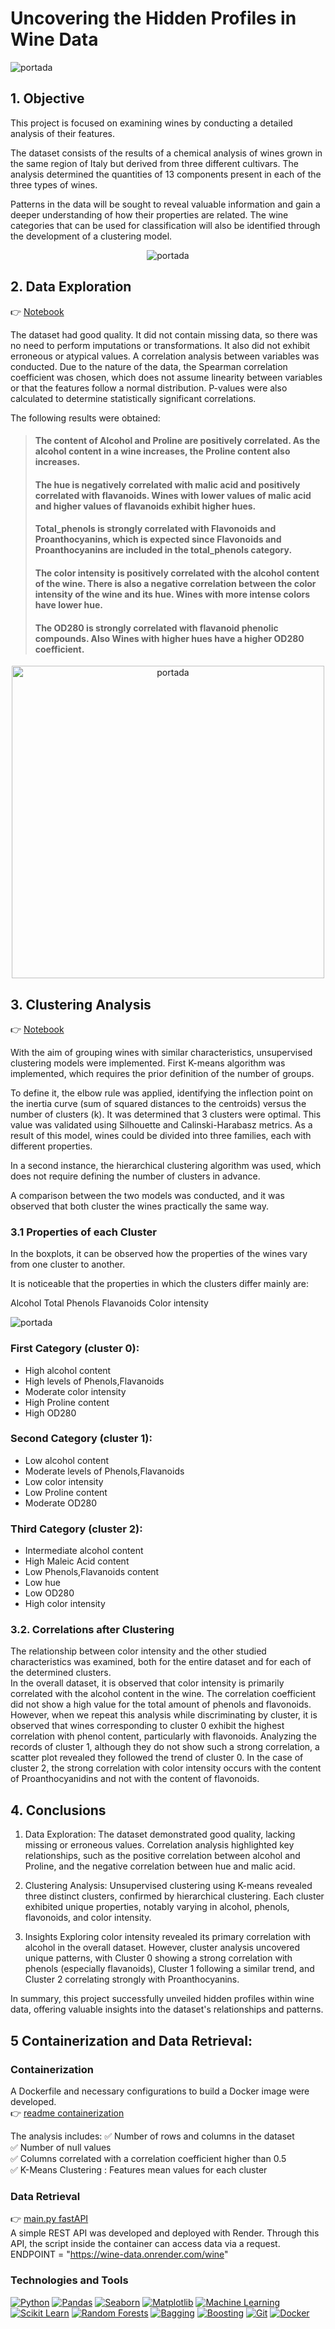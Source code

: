 # Uncovering the Hidden Profiles in Wine Data


![portada](assets/wine_portada_img.png)

## 1. Objective
This project is focused on examining wines by conducting a detailed analysis of their features.

The dataset consists of the results of a chemical analysis of wines grown in the same region of Italy but derived from three different cultivars. The analysis determined the quantities of 13 components present in each of the three types of wines.

Patterns in the data will be sought to reveal valuable information and gain a deeper understanding of how their properties are related. The wine categories that can be used for classification will also be identified through the development of a clustering model.

<!-- Imagen redimensionada centrada con estilos en línea -->
<p align="center">
  <img src="assets/wine_properties_img.png" alt="portada">
</p>

## 2. Data Exploration

:point_right: [Notebook](Notebooks/wines_EDA.ipynb)

The dataset had good quality. It did not contain missing data, so there was no need to perform imputations or transformations. It also did not exhibit erroneous or atypical values. A correlation analysis between variables was conducted. Due to the nature of the data, the Spearman correlation coefficient was chosen, which does not assume linearity between variables or that the features follow a normal distribution. P-values were also calculated to determine statistically significant correlations.


The following results were obtained:


> ####  The content of Alcohol and Proline are positively correlated. As the alcohol content in a wine increases, the Proline content also increases.
> #### The hue is negatively correlated with malic acid and positively correlated with flavanoids. Wines with lower values of malic acid and higher values of flavanoids exhibit higher hues.
> #### Total_phenols is strongly correlated with Flavonoids and Proanthocyanins, which is expected since Flavonoids and Proanthocyanins are included in the total_phenols category.
> #### The color intensity is positively correlated with the alcohol content of the wine. There is also a negative correlation between the color intensity of the wine and its hue. Wines with more intense colors have lower hue.
> #### The OD280 is strongly correlated with flavanoid phenolic compounds. Also Wines with higher hues have a higher OD280 coefficient.

<!-- Imagen redimensionada centrada con estilos en línea -->
<p align="center">
  <img src="assets/correlations_img_1.png" width="500" height="500" alt="portada">
</p>


## 3. Clustering Analysis

:point_right: [Notebook](Notebooks/wines_EDA.ipynb)

With the aim of grouping wines with similar characteristics, unsupervised clustering models were implemented. First K-means algorithm was implemented, which requires the prior definition of the number of groups.

To define it, the elbow rule was applied, identifying the inflection point on the inertia curve (sum of squared distances to the centroids) versus the number of clusters (k). It was determined that 3 clusters were optimal. This value was validated using Silhouette and Calinski-Harabasz metrics. As a result of this model, wines could be divided into three families, each with different properties.

In a second instance, the hierarchical clustering algorithm was used, which does not require defining the number of clusters in advance.

A comparison between the two models was conducted, and it was observed that both cluster the wines practically the same way.


### 3.1 Properties of each Cluster


In the boxplots, it can be observed how the properties of the wines vary from one cluster to another.

It is noticeable that the properties in which the clusters differ mainly are:

Alcohol
Total Phenols
Flavanoids
Color intensity

![portada](assets/cluster_means_img.png)


### First Category (cluster 0):

- High alcohol content
- High levels of Phenols,Flavanoids
- Moderate color intensity
- High Proline content
- High OD280
  
### Second Category (cluster 1):

- Low alcohol content
- Moderate levels of Phenols,Flavanoids
- Low color intensity
- Low Proline content
- Moderate OD280

### Third Category (cluster 2):

- Intermediate alcohol content
- High Maleic Acid content
- Low Phenols,Flavanoids content
- Low hue
- Low OD280
- High color intensity


### 3.2. Correlations after Clustering
The relationship between color intensity and the other studied characteristics was examined, both for the entire dataset and for each of the determined clusters. <br>
In the overall dataset, it is observed that color intensity is primarily correlated with the alcohol content in the wine. The correlation coefficient did not show a high value for the total amount of phenols and flavonoids. However, when we repeat this analysis while discriminating by cluster, it is observed that wines corresponding to cluster 0 exhibit the highest correlation with phenol content, particularly with flavonoids. Analyzing the records of cluster 1, although they do not show such a strong correlation, a scatter plot revealed they followed the trend of cluster 0. In the case of cluster 2, the strong correlation with color intensity occurs with the content of Proanthocyanidins and not with the content of flavonoids.

## 4. Conclusions
1. Data Exploration: The dataset demonstrated good quality, lacking missing or erroneous values. Correlation analysis highlighted key relationships, such as the positive correlation between alcohol and Proline, and the negative correlation between hue and malic acid.

2. Clustering Analysis: Unsupervised clustering using K-means revealed three distinct clusters, confirmed by hierarchical clustering. Each cluster exhibited unique properties, notably varying in alcohol, phenols, flavonoids, and color intensity.

3. Insights
Exploring color intensity revealed its primary correlation with alcohol in the overall dataset. However, cluster analysis uncovered unique patterns, with Cluster 0 showing a strong correlation with phenols (especially flavanoids), Cluster 1 following a similar trend, and Cluster 2 correlating strongly with Proanthocyanins.

In summary, this project successfully unveiled hidden profiles within wine data, offering valuable insights into the dataset's relationships and patterns.


## 5 Containerization and Data Retrieval:

### Containerization
A Dockerfile and necessary configurations to build a Docker image were developed.<br> 
:point_right: [readme containerization](DockerImage/README.md)

The analysis includes:
:white_check_mark: Number of rows and columns in the dataset<br>
:white_check_mark: Number of null values<br>
:white_check_mark: Columns correlated with a correlation coefficient higher than 0.5<br>
:white_check_mark: K-Means Clustering : Features mean values for each cluster<br>

### Data Retrieval
:point_right: [main.py fastAPI](main.py)<br>
A simple REST API was developed and deployed with Render. Through this API, the script inside the container can access data via a request.
ENDPOINT = "https://wine-data.onrender.com/wine"

### Technologies and Tools

[![Python](https://img.shields.io/badge/Python-3776AB?style=for-the-badge&logo=python&logoColor=white)](https://www.python.org/)
[![Pandas](https://img.shields.io/badge/Pandas-150458?style=for-the-badge&logo=pandas&logoColor=white)](https://pandas.pydata.org/)
[![Seaborn](https://img.shields.io/badge/Seaborn-3792CB?style=for-the-badge&logo=python&logoColor=white)](https://seaborn.pydata.org/)
[![Matplotlib](https://img.shields.io/badge/Matplotlib-3776AB?style=for-the-badge&logo=python&logoColor=white)](https://matplotlib.org/)
[![Machine Learning](https://img.shields.io/badge/Machine_Learning-F49A05?style=for-the-badge&logo=python&logoColor=white)](https://scikit-learn.org/)
[![Scikit Learn](https://img.shields.io/badge/Scikit_Learn-F49A05?style=for-the-badge&logo=scikit-learn&logoColor=white)](https://scikit-learn.org/)
[![Random Forests](https://img.shields.io/badge/Random_Forests-4F4F4F?style=for-the-badge&logo=python&logoColor=white)](https://en.wikipedia.org/wiki/Random_forest)
[![Bagging](https://img.shields.io/badge/Bagging-2E8B57?style=for-the-badge&logo=python&logoColor=white)](https://en.wikipedia.org/wiki/Bootstrap_aggregating)
[![Boosting](https://img.shields.io/badge/Boosting-FFD700?style=for-the-badge&logo=python&logoColor=white)](https://en.wikipedia.org/wiki/Boosting_(machine_learning))
[![Git](https://img.shields.io/badge/Git-F05032?style=for-the-badge&logo=git&logoColor=white)](https://git-scm.com/)
[![Docker](https://img.shields.io/badge/Docker-2496ED?style=for-the-badge&logo=docker&logoColor=white)](https://www.docker.com/)





